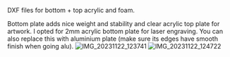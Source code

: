 DXF files for bottom + top acrylic and foam. 

Bottom plate adds nice weight and stability and clear acrylic top plate for artwork.
I opted for 2mm acrylic bottom plate for laser engraving. You can also replace this with aluminium plate (make sure its edges have smooth finish when going alu). 
![IMG_20231122_123741](https://github.com/dangk1/Hardware/assets/57189623/faa19462-61a8-4fe2-a40a-dc56acc3224d)
![IMG_20231122_124722](https://github.com/dangk1/Hardware/assets/57189623/edfe0073-46f2-4f5c-af35-2cb9a49fc504)
